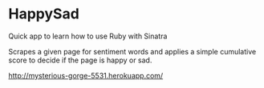 HappySad
========

Quick app to learn how to use Ruby with Sinatra

Scrapes a given page for sentiment words and applies a simple cumulative score
to decide if the page is happy or sad.

http://mysterious-gorge-5531.herokuapp.com/